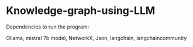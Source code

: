 # Knowledge-graph-using-LLM

Dependencies to run the program: 

Ollama, mistral 7b model, NetworkX, Json, langchain, langchaincommunity
